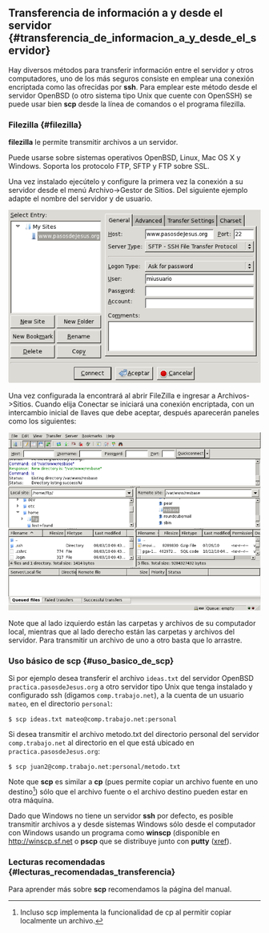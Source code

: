 
## Transferencia de información a y desde el servidor {#transferencia_de_informacion_a_y_desde_el_servidor}

Hay diversos métodos para transferir información entre el servidor y otros computadores, uno de los más seguros consiste en emplear una conexión encriptada como las ofrecidas por **ssh**. Para emplear este método desde el servidor OpenBSD (o otro sistema tipo Unix que cuente con OpenSSH) se puede usar bien **scp** desde la línea de comandos o el programa filezilla.

### Filezilla {#filezilla}

**filezilla** le permite transmitir archivos a un servidor.

Puede usarse sobre sistemas operativos OpenBSD, Linux, Mac OS X y Windows. Soporta los protocolo FTP, SFTP y FTP sobre SSL.

Una vez instalado ejecútelo y configure la primera vez la conexión a su servidor desde el menú Archivo->Gestor de Sitios. Del siguiente ejemplo adapte el nombre del servidor y de usuario.

![Configuración de una conexión con filezilla](img/filezillaconexion.png)
              
Una vez configurada la encontrará al abrir FileZilla e ingresar a Archivos->Sitios. Cuando elija Conectar se iniciará una conexión encriptada, con un intercambio inicial de llaves que debe aceptar, después aparecerán paneles como los siguientes:

![filezilla en operación](img/filezilla.png)
              
Note que al lado izquierdo están las carpetas y archivos de su computador local, mientras que al lado derecho están las carpetas y archivos del servidor. Para transmitir un archivo de uno a otro basta que lo arrastre.

### Uso básico de scp {#uso_basico_de_scp}

Si por ejemplo desea transferir el archivo ```ideas.txt``` del servidor OpenBSD ```practica.pasosdeJesus.org``` a otro servidor tipo Unix que tenga instalado y configurado ssh (digamos ```comp.trabajo.net```), a la cuenta de un usuario ```mateo```, en el directorio ```personal```:

```
$ scp ideas.txt mateo@comp.trabajo.net:personal
```
		
Si desea transmitir el archivo metodo.txt del directorio personal del servidor ```comp.trabajo.net``` al directorio en el que está ubicado en ```practica.pasosdeJesus.org```:

```
$ scp juan2@comp.trabajo.net:personal/metodo.txt
```
		
Note que **scp** es similar a **cp** (pues permite copiar un archivo fuente en uno destino[^transferencia.1]) sólo que el archivo fuente o el archivo destino pueden estar en otra máquina.

[^transferencia.1]: Incluso scp implementa la funcionalidad de cp al permitir 
	copiar localmente un archivo.

Dado que Windows no tiene un servidor **ssh** por defecto, es posible transmitir archivos a y desde sistemas Windows sólo desde el computador con Windows usando un programa como **winscp** (disponible en http://winscp.sf.net o **pscp** que se distribuye junto con **putty** ([xref](#conceptos_basicos)).

### Lecturas recomendadas {#lecturas_recomendadas_transferencia}

Para aprender más sobre **scp** recomendamos la página del manual.
